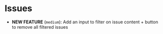 # Issues
* **NEW FEATURE** (`medium`): Add an input to filter on issue content + button to remove all filtered issues
